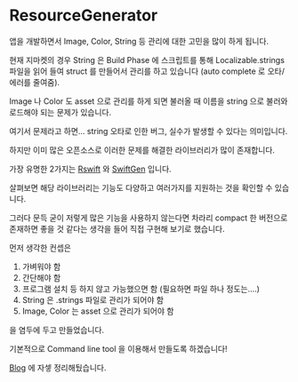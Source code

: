 # ResourceGenerator
앱을 개발하면서 Image, Color, String 등 관리에 대한 고민을 많이 하게 됩니다.

현재 지마켓의 경우 String 은 Build Phase 에 스크립트를 통해 Localizable.strings 파일을 읽어 들여 struct 를 만들어서 관리를 하고 있습니다 (auto complete 로 오타/에러를 줄여줌).

Image 나 Color 도 asset 으로 관리를 하게 되면 불러올 때 이름을 string 으로 불러와 로드해야 되는 문제가 있습니다.

여기서 문제라고 하면... string 오타로 인한 버그, 실수가 발생할 수 있다는 의미입니다.



하지만 이미 많은 오픈소스로 이러한 문제를 해결한 라이브러리가 많이 존재합니다.

가장 유명한 2가지는 [Rswift](https://github.com/mac-cain13/R.swift) 와 [SwiftGen](https://github.com/SwiftGen/SwiftGen) 입니다.

살펴보면 해당 라이브러리는 기능도 다양하고 여러가지를 지원하는 것을 확인할 수 있습니다.



그러다 문득 굳이 저렇게 많은 기능을 사용하지 않는다면 차라리 compact 한 버전으로 존재하면 좋을 것 같다는 생각을 들어 직접 구현해 보기로 했습니다.

먼저 생각한 컨셉은

1. 가벼워야 함
2. 간단해야 함
3. 프로그램 설치 등 하지 않고 가능했으면 함 (필요하면 파일 하나 정도는....)
4. String 은 .strings 파일로 관리가 되어야 함
5. Image, Color 는 asset 으로 관리가 되어야 함

을 염두에 두고 만들었습니다.

기본적으로 Command line tool 을 이용해서 만들도록 하겠습니다!

[Blog](https://bbiguduk.github.io/swift/script/Resource_Generator/) 에 자셓 정리해뒀습니다.
